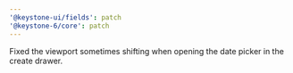 ```yaml
---
'@keystone-ui/fields': patch
'@keystone-6/core': patch
---
```


Fixed the viewport sometimes shifting when opening the date picker in the create drawer.
